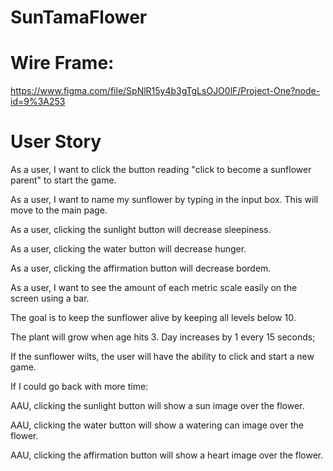 # SunTamaFlower

# Wire Frame:

https://www.figma.com/file/SpNlR15y4b3gTgLsOJO0lF/Project-One?node-id=9%3A253
# User Story


As a user, I want to click the button reading "click to become a sunflower parent" to start the game.

As a user, I want to name my sunflower by typing in the input box. This will move to the main page.


As a user, clicking the sunlight button will decrease sleepiness.

As a user, clicking the water button will decrease hunger.

As a user, clicking the affirmation button will decrease bordem.

As a user, I want to see the amount of each metric scale easily on the screen using a bar.

The goal is to keep the sunflower alive by keeping all levels below 10.

The plant will grow when age hits 3. Day increases by 1 every 15 seconds;

If the sunflower wilts, the user will have the ability to click and start a new game. 



If I could go back with more time:

AAU, clicking the sunlight button will show a sun image over the flower.

AAU, clicking the water button will show a watering can image over the flower.

AAU, clicking the affirmation button will show a heart image over the flower.



